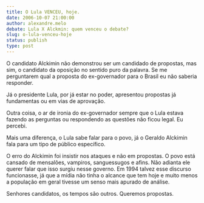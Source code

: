 ```yaml
---
title: O Lula VENCEU, hoje.
date: 2006-10-07 21:00:00
author: alexandre.melo
debate: Lula X Alckmin: quem venceu o debate?
slug: o-lula-venceu-hoje
status: publish 
type: post
---
```


O candidato Alckimin não demonstrou ser um candidado de propostas, mas sim, o candidato da oposição no sentido puro da palavra. Se me perguntarem qual a proposta do ex-governador para o Brasil eu não saberia responder. 


Já o presidente Lula, por já estar no poder, apresentou propostas já fundamentas ou em vias de aprovação.


Outra coisa, o ar de ironia do ex-governador sempre que o Lula estava fazendo as perguntas ou respondendo as questões não ficou legal. Eu percebi.


Mais uma diferença, o Lula sabe falar para o povo, já o Geraldo Alckimin fala para um tipo de público específico.


O erro do Alckimin foi insistir nos ataques e não em propostas. O povo está cansado de mensalões, vampiros, sanguessugos e afins. Não adianta ele querer falar que isso surgiu nesse governo. Em 1994 talvez esse discurso funcionasse, já que a mídia não tinha o alcance que tem hoje e muito menos a população em geral tivesse um senso mais apurado de análise.


Senhores candidatos, os tempos são outros. Queremos propostas.


